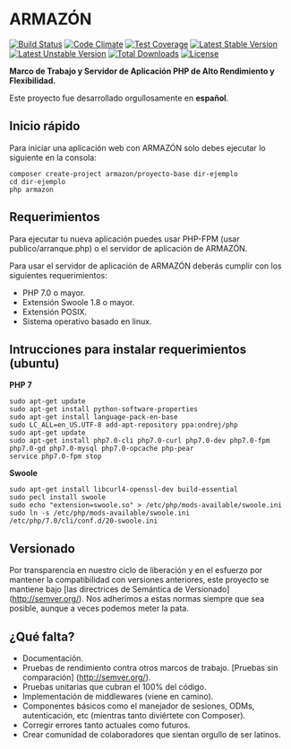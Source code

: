 # ARMAZÓN

[![Build Status](https://travis-ci.org/armazon/armazon.svg?branch=master)](https://travis-ci.org/armazon/armazon) 
[![Code Climate](https://codeclimate.com/github/armazon/armazon/badges/gpa.svg)](https://codeclimate.com/github/armazon/armazon) 
[![Test Coverage](https://codeclimate.com/github/armazon/armazon/badges/coverage.svg)](https://codeclimate.com/github/armazon/armazon/coverage) 
[![Latest Stable Version](https://poser.pugx.org/armazon/armazon/v/stable)](https://packagist.org/packages/armazon/armazon) 
[![Latest Unstable Version](https://poser.pugx.org/armazon/armazon/v/unstable)](https://packagist.org/packages/armazon/armazon) 
[![Total Downloads](https://poser.pugx.org/armazon/armazon/downloads)](https://packagist.org/packages/armazon/armazon) 
[![License](https://poser.pugx.org/armazon/armazon/license)](https://packagist.org/packages/armazon/armazon) 

**Marco de Trabajo y Servidor de Aplicación PHP de Alto Rendimiento y Flexibilidad.**

Este proyecto fue desarrollado orgullosamente en **español**. 

## Inicio rápido

Para iniciar una aplicación web con ARMAZÓN solo debes ejecutar lo siguiente en la consola:

```shell
composer create-project armazon/proyecto-base dir-ejemplo
cd dir-ejemplo
php armazon
```

## Requerimientos

Para ejecutar tu nueva aplicación puedes usar PHP-FPM (usar publico/arranque.php) o el servidor de aplicación de ARMAZÓN.

Para usar el servidor de aplicación de ARMAZÓN deberás cumplir con los siguientes requerimientos:

- PHP 7.0 o mayor.
- Extensión Swoole 1.8 o mayor.
- Extensión POSIX.
- Sistema operativo basado en linux.

## Intrucciones para instalar requerimientos (ubuntu)

**PHP 7**
```shell
sudo apt-get update
sudo apt-get install python-software-properties
sudo apt-get install language-pack-en-base
sudo LC_ALL=en_US.UTF-8 add-apt-repository ppa:ondrej/php
sudo apt-get update
sudo apt-get install php7.0-cli php7.0-curl php7.0-dev php7.0-fpm php7.0-gd php7.0-mysql php7.0-opcache php-pear
service php7.0-fpm stop
```

**Swoole**
```shell
sudo apt-get install libcurl4-openssl-dev build-essential
sudo pecl install swoole
sudo echo "extension=swoole.so" > /etc/php/mods-available/swoole.ini
sudo ln -s /etc/php/mods-available/swoole.ini /etc/php/7.0/cli/conf.d/20-swoole.ini
```

## Versionado

Por transparencia en nuestro ciclo de liberación y en el esfuerzo por mantener la compatibilidad con versiones anteriores, este proyecto se mantiene bajo [las directrices de Semántica de Versionado] (http://semver.org/). Nos adherimos a estas normas siempre que sea posible, aunque a veces podemos meter la pata.

## ¿Qué falta?

- Documentación.
- Pruebas de rendimiento contra otros marcos de trabajo. [Pruebas sin comparación] (http://semver.org/).
- Pruebas unitarias que cubran el 100% del código.
- Implementación de middlewares (viene en camino).
- Componentes básicos como el manejador de sesiones, ODMs, autenticación, etc (mientras tanto diviértete con Composer).
- Corregir errores tanto actuales como futuros.
- Crear comunidad de colaboradores que sientan orgullo de ser latinos.
